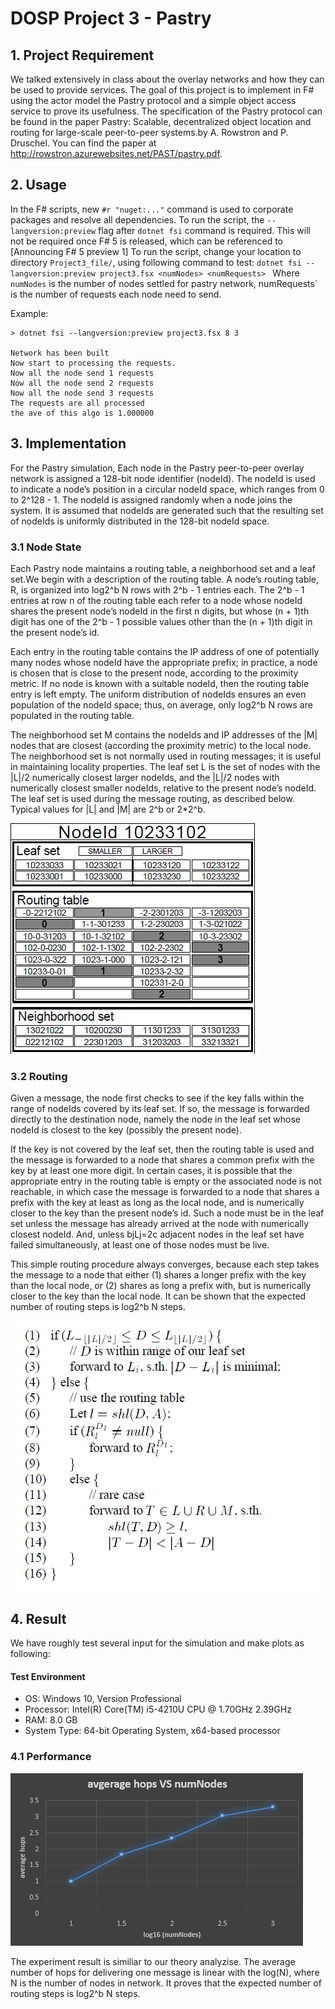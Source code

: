 # DOSP Project 3 - Pastry
## 1. Project Requirement
We talked extensively in class about the overlay networks and how they can be used to provide services. The goal of this project is to implement in F# using the actor model the Pastry protocol and a simple object access service to prove its usefulness. The specification of the Pastry protocol can be found in the paper Pastry: Scalable, decentralized object location and routing for large-scale peer-to-peer systems.by A. Rowstron and P. Druschel. You can find the paper at http://rowstron.azurewebsites.net/PAST/pastry.pdf.

## 2. Usage
In the F# scripts, new `#r "nuget:..."` command is used to corporate packages and resolve all dependencies. To run the script, the `--langversion:preview` flag after `dotnet fsi` command is required. This will not be required once F# 5 is released, which can be referenced to [Announcing F# 5 preview 1] To run the script, change your location to directory `Project3_file/`, using following command to test: `dotnet fsi --langversion:preview project3.fsx <numNodes> <numRequests> ` Where `numNodes` is the number of nodes settled for pastry network, numRequests` is the number of requests each node need to send.

Example:
```shell
> dotnet fsi --langversion:preview project3.fsx 8 3

Network has been built
Now start to processing the requests.
Now all the node send 1 requests
Now all the node send 2 requests
Now all the node send 3 requests
The requests are all processed
the ave of this algo is 1.000000
```
## 3. Implementation
For the Pastry simulation, Each node in the Pastry peer-to-peer overlay network is assigned a 128-bit node identifier (nodeId). The nodeId is used to indicate a node’s position in a circular nodeId space, which ranges from 0 to 2^128 - 1. The nodeId is assigned randomly when a node joins the system. It is assumed that nodeIds are generated such that the resulting set of nodeIds is uniformly distributed in the 128-bit nodeId space.

### 3.1 Node State
Each Pastry node maintains a routing table, a neighborhood set and a leaf set.We begin with a description of the routing table. A node’s routing table, R, is organized into log2^b N rows with 2^b - 1 entries each. The 2^b - 1 entries at row n of the routing table each refer to a node whose nodeId shares the present node’s nodeId in the first n digits, but whose (n + 1)th digit has one of the 2^b - 1 possible values other than the (n + 1)th digit in the present node’s id.

Each entry in the routing table contains the IP address of one of potentially many nodes whose nodeId have the appropriate prefix; in practice, a node is chosen that is
close to the present node, according to the proximity metric. If no node is known with a suitable nodeId, then the routing table entry is left empty. The uniform distribution of nodeIds ensures an even population of the nodeId space; thus, on average, only log2^b N rows are populated in the routing table.

The neighborhood set M contains the nodeIds and IP addresses of the |M| nodes that are closest (according the proximity metric) to the local node. The neighborhood set
is not normally used in routing messages; it is useful in maintaining locality properties. The leaf set L is the set of nodes with the |L|/2 numerically closest larger nodeIds, and the |L|/2 nodes with numerically closest smaller nodeIds, relative to the present node’s nodeId. The leaf set is used during the message routing, as described below. Typical values for |L| and |M| are 2^b or 2*2^b.

![](https://github.com/zdong1995/DOSP5615/blob/master/Project3_file/img/RoutingTable.png)

### 3.2 Routing
Given a message, the node first checks to see if the key falls within the range of nodeIds covered by its leaf set. If so, the message is forwarded directly to the destination node, namely the node in the leaf set whose nodeId is closest to the key (possibly the present node).

If the key is not covered by the leaf set, then the routing table is used and the message is forwarded to a node that shares a common prefix with the key by at least
one more digit. In certain cases, it is possible that the appropriate entry in the routing table is empty or the associated node is not reachable, in which case the message is forwarded to a node that shares a prefix with the key at least as long as the local node, and is numerically closer to the key than the present node’s id. Such a node must be in the leaf set unless the message has already arrived at the node with numerically closest nodeId. And, unless bjLj=2c adjacent nodes in the leaf set have
failed simultaneously, at least one of those nodes must be live.

This simple routing procedure always converges, because each step takes the message to a node that either (1) shares a longer prefix with the key than the local node, or
(2) shares as long a prefix with, but is numerically closer to the key than the local node. It can be shown that the expected number of routing steps is log2^b N steps.

![](https://github.com/zdong1995/DOSP5615/blob/master/Project3_file/img/PseudoCode.png)

## 4. Result
We have roughly test several input for the simulation and make plots as following:

#### Test Environment
- OS: Windows 10, Version Professional
- Processor: Intel(R) Core(TM) i5-4210U CPU @ 1.70GHz 2.39GHz
- RAM: 8.0 GB
- System Type: 64-bit Operating System, x64-based processor

### 4.1 Performance
![](https://github.com/zdong1995/DOSP5615/blob/master/Project3_file/img/Result.png)

The experiment result is similiar to our theory analyzise. The average number of hops for delivering one message is linear with the log(N), where N is the number of nodes in network. It proves that the expected number of routing steps is log2^b N steps.



